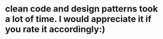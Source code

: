# clean code and design patterns took a lot of time. I would appreciate it if you rate it accordingly:)
